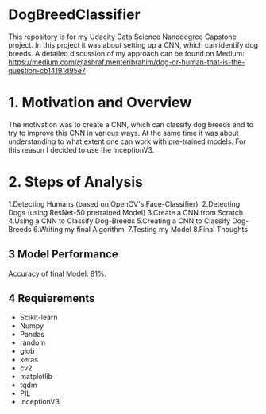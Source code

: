 # DogBreedClassifier

This repository is for my Udacity Data Science Nanodegree Capstone project. In this project it was about setting up a CNN, which can identify dog breeds. 
A detailed discussion of my approach can be found on Medium: 
https://medium.com/@ashraf.menteribrahim/dog-or-human-that-is-the-question-cb14191d95e7

# 1. Motivation and Overview

The motivation was to create a CNN, which can classify dog breeds and to try to improve this CNN in various ways. At the same time it was about understanding to what extent one can work with pre-trained models. For this reason I decided to use the InceptionV3. 

# 2. Steps of Analysis

1.Detecting Humans (based on OpenCV's Face-Classifier) 
2.Detecting Dogs (using ResNet-50 pretrained Model)
3.Create a CNN from Scratch 
4.Using a CNN to Classify Dog-Breeds
5.Creating a CNN to Classify Dog-Breeds
6.Writing my final Algorithm 
7.Testing my Model
8.Final Thoughts

## 3 Model Performance

Accuracy of final Model: 81%. 

## 4 Requierements

+ Scikit-learn  
+ Numpy 
+ Pandas 
+ random
+ glob
+ keras 
+ cv2
+ matplotlib 
+ tqdm
+ PIL
+ InceptionV3



